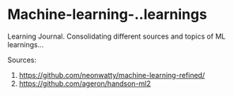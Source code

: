 # Machine-learning-..learnings

Learning Journal. Consolidating different sources and topics of ML learnings... 

Sources:
1. https://github.com/neonwatty/machine-learning-refined/
2. https://github.com/ageron/handson-ml2
